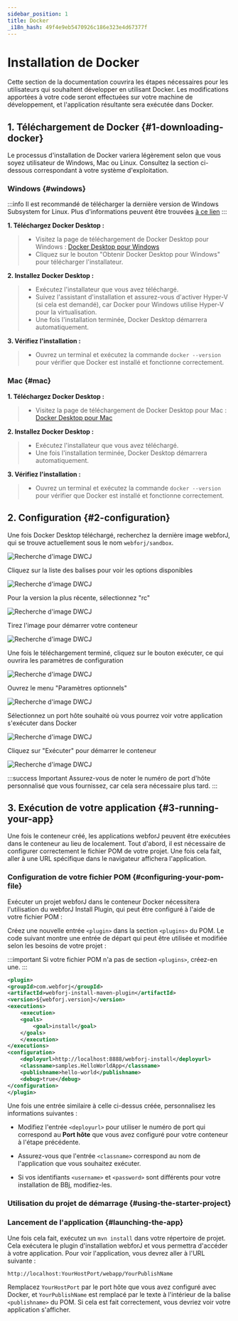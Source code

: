 ```yaml
---
sidebar_position: 1
title: Docker
_i18n_hash: 49f4e9eb5470926c186e323e4d67377f
---
```

# Installation de Docker

Cette section de la documentation couvrira les étapes nécessaires pour les utilisateurs qui souhaitent développer en utilisant Docker. Les modifications apportées à votre code seront effectuées sur votre machine de développement, et l'application résultante sera exécutée dans Docker.

## 1. Téléchargement de Docker {#1-downloading-docker}

Le processus d'installation de Docker variera légèrement selon que vous soyez utilisateur de Windows, Mac ou Linux. Consultez la section ci-dessous correspondant à votre système d'exploitation.

### Windows {#windows}

:::info
Il est recommandé de télécharger la dernière version de Windows Subsystem for Linux. Plus d'informations peuvent être trouvées [à ce lien](https://learn.microsoft.com/en-us/windows/wsl/install)
:::

**1. Téléchargez Docker Desktop :**
>- Visitez la page de téléchargement de Docker Desktop pour Windows : [Docker Desktop pour Windows](https://www.docker.com/products/docker-desktop/)
>- Cliquez sur le bouton "Obtenir Docker Desktop pour Windows" pour télécharger l'installateur.

**2. Installez Docker Desktop :**
>- Exécutez l'installateur que vous avez téléchargé.
>- Suivez l'assistant d'installation et assurez-vous d'activer Hyper-V (si cela est demandé), car Docker pour Windows utilise Hyper-V pour la virtualisation.
>- Une fois l'installation terminée, Docker Desktop démarrera automatiquement.

**3. Vérifiez l'installation :**
>- Ouvrez un terminal et exécutez la commande `docker --version` pour vérifier que Docker est installé et fonctionne correctement.

### Mac {#mac}

**1. Téléchargez Docker Desktop :**
>- Visitez la page de téléchargement de Docker Desktop pour Mac : [Docker Desktop pour Mac](https://www.docker.com/products/docker-desktop/)

**2. Installez Docker Desktop :**
>- Exécutez l'installateur que vous avez téléchargé.
>- Une fois l'installation terminée, Docker Desktop démarrera automatiquement.

**3. Vérifiez l'installation :**
>- Ouvrez un terminal et exécutez la commande `docker --version` pour vérifier que Docker est installé et fonctionne correctement.

## 2. Configuration {#2-configuration}

Une fois Docker Desktop téléchargé, recherchez la dernière image webforJ, qui se trouve actuellement sous le nom `webforj/sandbox`.

![Recherche d'image DWCJ](/img/bbj-installation/docker/Step_1l.png#rounded-border)

Cliquez sur la liste des balises pour voir les options disponibles

![Recherche d'image DWCJ](/img/bbj-installation/docker/Step_2l.png#rounded-border)

Pour la version la plus récente, sélectionnez "rc"

![Recherche d'image DWCJ](/img/bbj-installation/docker/Step_3l.png#rounded-border)

Tirez l'image pour démarrer votre conteneur

![Recherche d'image DWCJ](/img/bbj-installation/docker/Step_4l.png#rounded-border)

Une fois le téléchargement terminé, cliquez sur le bouton exécuter, ce qui ouvrira les paramètres de configuration

![Recherche d'image DWCJ](/img/bbj-installation/docker/Step_5l.png#rounded-border)

Ouvrez le menu "Paramètres optionnels"

![Recherche d'image DWCJ](/img/bbj-installation/docker/Step_6l.png#rounded-border)

Sélectionnez un port hôte souhaité où vous pourrez voir votre application s'exécuter dans Docker

![Recherche d'image DWCJ](/img/bbj-installation/docker/Step_7l.png#rounded-border)

Cliquez sur "Exécuter" pour démarrer le conteneur

![Recherche d'image DWCJ](/img/bbj-installation/docker/Step_8l.png#rounded-border)

:::success Important
Assurez-vous de noter le numéro de port d'hôte personnalisé que vous fournissez, car cela sera nécessaire plus tard.
:::

## 3. Exécution de votre application {#3-running-your-app}

Une fois le conteneur créé, les applications webforJ peuvent être exécutées dans le conteneur au lieu de localement. Tout d'abord, il est nécessaire de configurer correctement le fichier POM de votre projet. Une fois cela fait, aller à une URL spécifique dans le navigateur affichera l'application.

### Configuration de votre fichier POM {#configuring-your-pom-file}

Exécuter un projet webforJ dans le conteneur Docker nécessitera l'utilisation du webforJ Install Plugin, qui peut être configuré à l'aide de votre fichier POM :

Créez une nouvelle entrée `<plugin>` dans la section `<plugins>` du POM. Le code suivant montre une entrée de départ qui peut être utilisée et modifiée selon les besoins de votre projet :

:::important
Si votre fichier POM n'a pas de section `<plugins>`, créez-en une.
:::

```xml
<plugin>
<groupId>com.webforj</groupId>
<artifactId>webforj-install-maven-plugin</artifactId>
<version>${webforj.version}</version>
<executions>
    <execution>
    <goals>
        <goal>install</goal>
    </goals>
    </execution>
</executions>
<configuration>
    <deployurl>http://localhost:8888/webforj-install</deployurl>
    <classname>samples.HelloWorldApp</classname>
    <publishname>hello-world</publishname>
    <debug>true</debug>
</configuration>
</plugin>
```

Une fois une entrée similaire à celle ci-dessus créée, personnalisez les informations suivantes :

- Modifiez l'entrée `<deployurl>` pour utiliser le numéro de port qui correspond au **Port hôte** que vous avez configuré pour votre conteneur à l'étape précédente.

- Assurez-vous que l'entrée `<classname>` correspond au nom de l'application que vous souhaitez exécuter.

- Si vos identifiants `<username>` et `<password>` sont différents pour votre installation de BBj, modifiez-les.

### Utilisation du projet de démarrage {#using-the-starter-project}

<ComponentArchetype
project="bbj-hello-world"
/>

### Lancement de l'application {#launching-the-app}

Une fois cela fait, exécutez un `mvn install` dans votre répertoire de projet. Cela exécutera le plugin d'installation webforJ et vous permettra d'accéder à votre application. Pour voir l'application, vous devrez aller à l'URL suivante :

`http://localhost:YourHostPort/webapp/YourPublishName`

Remplacez `YourHostPort` par le port hôte que vous avez configuré avec Docker, et `YourPublishName` est remplacé par le texte à l'intérieur de la balise `<publishname>` du POM. Si cela est fait correctement, vous devriez voir votre application s'afficher.
